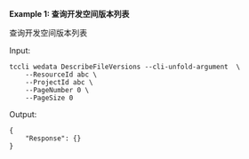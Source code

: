 **Example 1: 查询开发空间版本列表**

查询开发空间版本列表

Input: 

```
tccli wedata DescribeFileVersions --cli-unfold-argument  \
    --ResourceId abc \
    --ProjectId abc \
    --PageNumber 0 \
    --PageSize 0
```

Output: 
```
{
    "Response": {}
}
```

